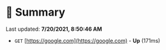 # 📖 Summary
Last updated: **7/20/2021, 8:50:46 AM**

- `GET` [https://google.com](https://google.com) - **Up** (171ms)
